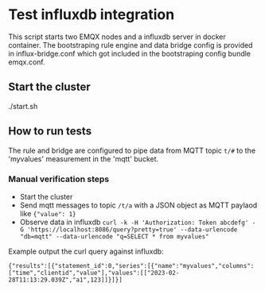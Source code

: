 # Test influxdb integration

This script starts two EMQX nodes and a influxdb server in docker container.
The bootstraping rule engine and data bridge config is provided in influx-bridge.conf
which got included in the bootstraping config bundle emqx.conf.

## Start the cluster

./start.sh

## How to run tests

The rule and bridge are configured to pipe data from MQTT topic `t/#` to the 'myvalues' measurement in the 'mqtt' bucket.

### Manual verification steps

* Start the cluster
* Send mqtt messages to topic `/t/a` with a JSON object as MQTT paylaod like `{"value": 1}`
* Observe data in influxdb `curl -k -H 'Authorization: Token abcdefg' -G 'https://localhost:8086/query?pretty=true' --data-urlencode "db=mqtt" --data-urlencode "q=SELECT * from myvalues"`

Example output the curl query against influxdb:

```
{"results":[{"statement_id":0,"series":[{"name":"myvalues","columns":["time","clientid","value"],"values":[["2023-02-28T11:13:29.039Z","a1",123]]}]}]
```
